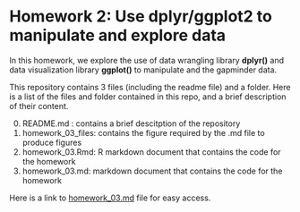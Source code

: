 # Homework 2: Use dplyr/ggplot2 to manipulate and explore data

In this homework, we explore the use of data wrangling library **dplyr()** and data visualization library **ggplot()** to manipulate and the gapminder data. 

This repository contains 3 files (including the readme file) and a folder. Here is a list of the files and folder contained in this repo, and a brief description of their content.

0. README.md : contains a brief descitption of the repository
1. homework_03_files: contains the figure required by the .md file to produce figures
2. homework_03.Rmd: R markdown document that contains the code for the homework
3. homework_03.md: markdown document that contains the code for the homework

Here is a link to [homework_03.md](https://github.com/STAT545-UBC-students/hw03-iyaniwura/blob/master/homework_03.md) file for easy access.
